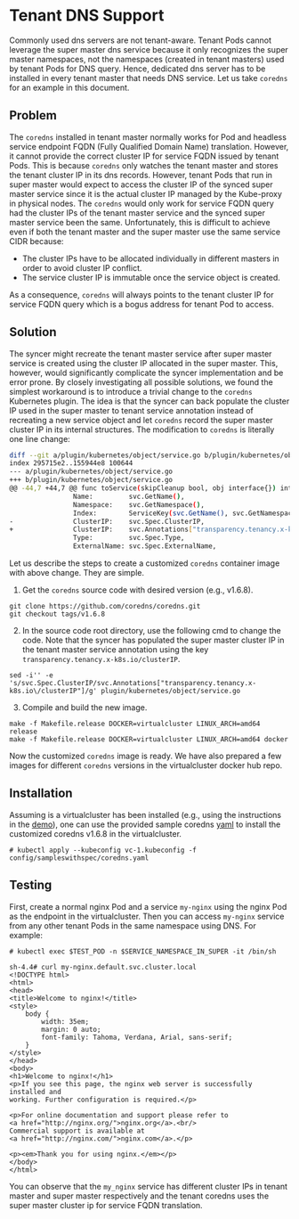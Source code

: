 # Tenant DNS Support

Commonly used dns servers are not tenant-aware. Tenant Pods cannot leverage the super master
dns service because it only recognizes the super master namespaces, not the namespaces (created in tenant masters)
used by tenant Pods for DNS query. Hence, dedicated dns server has to be installed in every
tenant master that needs DNS service. Let us take `coredns` for an example in this document.

## Problem

The `coredns` installed in tenant master normally works for Pod and headless service endpoint
FQDN (Fully Qualified Domain Name) translation.
However, it cannot provide the correct cluster IP for service FQDN issued by tenant Pods. 
This is because `coredns` only watches the tenant master and stores the tenant cluster IP in its
dns records. However, tenant Pods that run in super master would expect to access the cluster IP of the
synced super master service since it is the actual cluster IP managed by the Kube-proxy in
physical nodes. The `coredns` would only work for service FQDN query had the cluster IPs of the tenant 
master service and the synced super master service been the same. Unfortunately, this is difficult
to achieve even if both the tenant master and the super master use the same service CIDR because:
- The cluster IPs have to be allocated individually in different masters in order to avoid cluster IP conflict.
- The service cluster IP is immutable once the service object is created.

As a consequence, `coredns` will always points to the tenant cluster IP for service FQDN query 
which is a bogus address for tenant Pod to access.

## Solution

The syncer might recreate the tenant master service after super master service is created using
the cluster IP allocated in the super master. This, however, would significantly complicate the syncer 
implementation and be error prone. By closely investigating all possible solutions, we found the
simplest workaround is to introduce a trivial change to the `coredns` Kubernetes plugin. The idea
is that the syncer can back populate the cluster IP used in the super master to tenant service
annotation instead of recreating a new service object and let `coredns` record the
super master cluster IP in its internal structures. The modification to `coredns` is literally one
line change:
``` bash
diff --git a/plugin/kubernetes/object/service.go b/plugin/kubernetes/object/service.go
index 295715e2..155944e8 100644
--- a/plugin/kubernetes/object/service.go
+++ b/plugin/kubernetes/object/service.go
@@ -44,7 +44,7 @@ func toService(skipCleanup bool, obj interface{}) interface{} {
                Name:         svc.GetName(),
                Namespace:    svc.GetNamespace(),
                Index:        ServiceKey(svc.GetName(), svc.GetNamespace()),
-               ClusterIP:    svc.Spec.ClusterIP,
+               ClusterIP:    svc.Annotations["transparency.tenancy.x-k8s.io/clusterIP"],
                Type:         svc.Spec.Type,
                ExternalName: svc.Spec.ExternalName,

```

Let us describe the steps to create a customized `coredns` container image with above change.
They are simple.
1. Get the `coredns` source code with desired version (e.g., v1.6.8).
```
git clone https://github.com/coredns/coredns.git
git checkout tags/v1.6.8 
```

2. In the source code root directory, use the following cmd to change the code. Note that
the syncer has populated the super master cluster IP in the tenant master service annotation using
the key `transparency.tenancy.x-k8s.io/clusterIP`.
```
sed -i'' -e 's/svc.Spec.ClusterIP/svc.Annotations["transparency.tenancy.x-k8s.io\/clusterIP"]/g' plugin/kubernetes/object/service.go
```

3. Compile and build the new image.
```
make -f Makefile.release DOCKER=virtualcluster LINUX_ARCH=amd64 release
make -f Makefile.release DOCKER=virtualcluster LINUX_ARCH=amd64 docker
```

Now the customized `coredns` image is ready. We have also prepared a few images for different `coredns`
versions in the virtualcluster docker hub repo.

## Installation

Assuming is a virtualcluster has been installed (e.g., using the instructions in the [demo](demo.md)),
one can use the provided sample coredns [yaml](../config/sampleswithspec/coredns.yaml) to install the customized
coredns v1.6.8 in the virtualcluster.
```
# kubectl apply --kubeconfig vc-1.kubeconfig -f config/sampleswithspec/coredns.yaml
```

## Testing

First, create a normal nginx Pod and a service `my-nginx` using the nginx Pod as the
endpoint in the virtualcluster. Then you can access `my-nginx`
service from any other tenant Pods in the same namespace using DNS. For example:
```
# kubectl exec $TEST_POD -n $SERVICE_NAMESPACE_IN_SUPER -it /bin/sh

sh-4.4# curl my-nginx.default.svc.cluster.local
<!DOCTYPE html>
<html>
<head>
<title>Welcome to nginx!</title>
<style>
    body {
        width: 35em;
        margin: 0 auto;
        font-family: Tahoma, Verdana, Arial, sans-serif;
    }
</style>
</head>
<body>
<h1>Welcome to nginx!</h1>
<p>If you see this page, the nginx web server is successfully installed and
working. Further configuration is required.</p>

<p>For online documentation and support please refer to
<a href="http://nginx.org/">nginx.org</a>.<br/>
Commercial support is available at
<a href="http://nginx.com/">nginx.com</a>.</p>

<p><em>Thank you for using nginx.</em></p>
</body>
</html>

```

You can observe that the `my_nginx` service has different cluster IPs in tenant master and super master respectively
and the tenant coredns uses the super master cluster ip for service FQDN translation.

